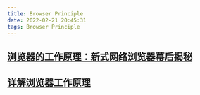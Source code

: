 ```yaml
---
title: Browser Principle
date: 2022-02-21 20:45:31
tags: Browser Principle
---
```



## [浏览器的工作原理：新式网络浏览器幕后揭秘](https://www.html5rocks.com/zh/tutorials/internals/howbrowserswork/#:~:text=%E6%B5%8F%E8%A7%88%E5%99%A8%E7%9A%84%E4%B8%BB%E8%A6%81%E5%8A%9F%E8%83%BD%E5%B0%B1%E6%98%AF%E5%90%91%E6%9C%8D%E5%8A%A1%E5%99%A8%E5%8F%91%E5%87%BA%E8%AF%B7%E6%B1%82,CSS%20%E8%A7%84%E8%8C%83%E4%B8%AD%E6%8C%87%E5%AE%9A%E7%9A%84%E3%80%82)

## [详解浏览器工作原理](https://juejin.cn/post/6844904040753545230)
